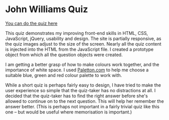 John Williams Quiz
==================

[You can do the quiz here](http://ibdan.github.io/john-williams-quiz/)

This quiz demonstrates my improving front-end skills in HTML, CSS, JavaScript, jQuery, usability and design. The site is partially responsive, as the quiz images adjust to the size of the screen. Nearly all the quiz content is injected into the HTML from the JavaScript file. I created a prototype object from which all the question objects were created.

I am getting a better grasp of how to make colours work together, and the importance of white space. I used [Paletton.com](http://paletton.com/) to help me choose a suitable blue, green and red colour palette to work with.

While a short quiz is perhaps fairly easy to design, I have tried to make the user experience so simple that the quiz-taker has no distractions at all. I decided that the quiz-taker has to find the right answer before she's allowed to continue on to the next question. This will help her remember the answer better. (This is perhaps not important in a fairly trivial quiz like this one – but would be useful where memorisation is important.)
